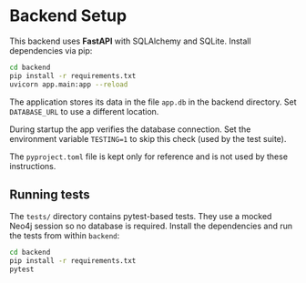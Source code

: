 # Backend Setup

This backend uses **FastAPI** with SQLAlchemy and SQLite. Install dependencies via pip:

```bash
cd backend
pip install -r requirements.txt
uvicorn app.main:app --reload
```

The application stores its data in the file `app.db` in the backend directory. Set `DATABASE_URL` to use a different location.

During startup the app verifies the database connection. Set the environment variable `TESTING=1` to skip this check (used by the test suite).

The `pyproject.toml` file is kept only for reference and is not used by these instructions.


## Running tests

The `tests/` directory contains pytest-based tests. They use a mocked Neo4j session so no database is required. Install the dependencies and run the tests from within `backend`:

```bash
cd backend
pip install -r requirements.txt
pytest
```

